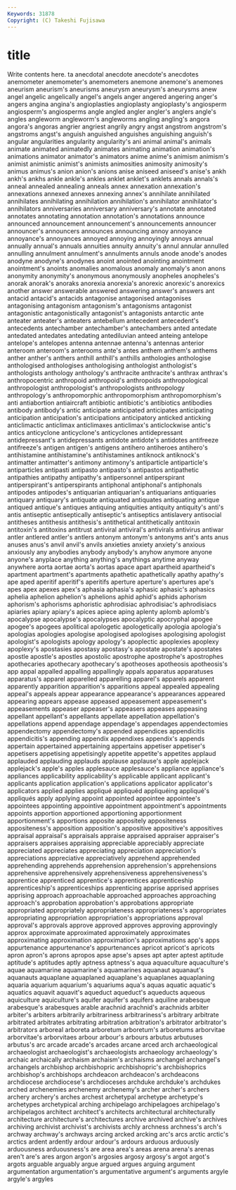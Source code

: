 ```yaml
---
Keywords: 31878 
Copyright: (C) Takeshi Fujisawa
---
```


# title

Write contents here.
ta anecdotal anecdote anecdote's anecdotes anemometer anemometer's anemometers anemone anemone's
anemones aneurism aneurism's aneurisms aneurysm aneurysm's aneurysms anew angel angelic
angelically angel's angels anger angered angering anger's angers angina angina's
angioplasties angioplasty angioplasty's angiosperm angiosperm's angiosperms angle angled angler angler's
anglers angle's angles angleworm angleworm's angleworms angling angling's angora angora's
angoras angrier angriest angrily angry angst angstrom angstrom's angstroms angst's
anguish anguished anguishes anguishing anguish's angular angularities angularity angularity's ani
animal animal's animals animate animated animatedly animates animating animation animation's
animations animator animator's animators anime anime's animism animism's animist animistic
animist's animists animosities animosity animosity's animus animus's anion anion's anions
anise aniseed aniseed's anise's ankh ankh's ankhs ankle ankle's ankles
anklet anklet's anklets annals annals's anneal annealed annealing anneals annex
annexation annexation's annexations annexed annexes annexing annex's annihilate annihilated annihilates
annihilating annihilation annihilation's annihilator annihilator's annihilators anniversaries anniversary anniversary's annotate
annotated annotates annotating annotation annotation's annotations announce announced announcement announcement's
announcements announcer announcer's announcers announces announcing annoy annoyance annoyance's annoyances
annoyed annoying annoyingly annoys annual annually annual's annuals annuities annuity
annuity's annul annular annulled annulling annulment annulment's annulments annuls anode
anode's anodes anodyne anodyne's anodynes anoint anointed anointing anointment anointment's
anoints anomalies anomalous anomaly anomaly's anon anons anonymity anonymity's anonymous
anonymously anopheles anopheles's anorak anorak's anoraks anorexia anorexia's anorexic anorexic's
anorexics another answer answerable answered answering answer's answers ant antacid
antacid's antacids antagonise antagonised antagonises antagonising antagonism antagonism's antagonisms antagonist
antagonistic antagonistically antagonist's antagonists antarctic ante anteater anteater's anteaters antebellum
antecedent antecedent's antecedents antechamber antechamber's antechambers anted antedate antedated antedates
antedating antediluvian anteed anteing antelope antelope's antelopes antenna antennae antenna's
antennas anterior anteroom anteroom's anterooms ante's antes anthem anthem's anthems
anther anther's anthers anthill anthill's anthills anthologies anthologise anthologised anthologises
anthologising anthologist anthologist's anthologists anthology anthology's anthracite anthracite's anthrax anthrax's
anthropocentric anthropoid anthropoid's anthropoids anthropological anthropologist anthropologist's anthropologists anthropology anthropology's
anthropomorphic anthropomorphism anthropomorphism's anti antiabortion antiaircraft antibiotic antibiotic's antibiotics antibodies
antibody antibody's antic anticipate anticipated anticipates anticipating anticipation anticipation's anticipations
anticipatory anticked anticking anticlimactic anticlimax anticlimaxes anticlimax's anticlockwise antic's antics
anticyclone anticyclone's anticyclones antidepressant antidepressant's antidepressants antidote antidote's antidotes antifreeze
antifreeze's antigen antigen's antigens antihero antiheroes antihero's antihistamine antihistamine's antihistamines
antiknock antiknock's antimatter antimatter's antimony antimony's antiparticle antiparticle's antiparticles antipasti
antipasto antipasto's antipastos antipathetic antipathies antipathy antipathy's antipersonnel antiperspirant antiperspirant's
antiperspirants antiphonal antiphonal's antiphonals antipodes antipodes's antiquarian antiquarian's antiquarians antiquaries
antiquary antiquary's antiquate antiquated antiquates antiquating antique antiqued antique's antiques
antiquing antiquities antiquity antiquity's anti's antis antiseptic antiseptically antiseptic's antiseptics
antislavery antisocial antitheses antithesis antithesis's antithetical antithetically antitoxin antitoxin's antitoxins
antitrust antiviral antiviral's antivirals antivirus antiwar antler antlered antler's antlers
antonym antonym's antonyms ant's ants anus anuses anus's anvil anvil's
anvils anxieties anxiety anxiety's anxious anxiously any anybodies anybody anybody's
anyhow anymore anyone anyone's anyplace anything anything's anythings anytime anyway
anywhere aorta aortae aorta's aortas apace apart apartheid apartheid's apartment
apartment's apartments apathetic apathetically apathy apathy's ape aped aperitif aperitif's
aperitifs aperture aperture's apertures ape's apes apex apexes apex's aphasia
aphasia's aphasic aphasic's aphasics aphelia aphelion aphelion's aphelions aphid aphid's
aphids aphorism aphorism's aphorisms aphoristic aphrodisiac aphrodisiac's aphrodisiacs apiaries apiary
apiary's apices apiece aping aplenty aplomb aplomb's apocalypse apocalypse's apocalypses
apocalyptic apocryphal apogee apogee's apogees apolitical apologetic apologetically apologia apologia's
apologias apologies apologise apologised apologises apologising apologist apologist's apologists apology
apology's apoplectic apoplexies apoplexy apoplexy's apostasies apostasy apostasy's apostate apostate's
apostates apostle apostle's apostles apostolic apostrophe apostrophe's apostrophes apothecaries apothecary
apothecary's apotheoses apotheosis apotheosis's app appal appalled appalling appallingly appals
apparatus apparatuses apparatus's apparel apparelled apparelling apparel's apparels apparent apparently
apparition apparition's apparitions appeal appealed appealing appeal's appeals appear appearance
appearance's appearances appeared appearing appears appease appeased appeasement appeasement's appeasements
appeaser appeaser's appeasers appeases appeasing appellant appellant's appellants appellate appellation
appellation's appellations append appendage appendage's appendages appendectomies appendectomy appendectomy's appended
appendices appendicitis appendicitis's appending appendix appendixes appendix's appends appertain appertained
appertaining appertains appetiser appetiser's appetisers appetising appetisingly appetite appetite's appetites
applaud applauded applauding applauds applause applause's apple applejack applejack's apple's
apples applesauce applesauce's appliance appliance's appliances applicability applicability's applicable applicant
applicant's applicants application application's applications applicator applicator's applicators applied applies
appliqué appliquéd appliquéing appliqué's appliqués apply applying appoint appointed appointee
appointee's appointees appointing appointive appointment appointment's appointments appoints apportion apportioned
apportioning apportionment apportionment's apportions apposite appositely appositeness appositeness's apposition apposition's
appositive appositive's appositives appraisal appraisal's appraisals appraise appraised appraiser appraiser's
appraisers appraises appraising appreciable appreciably appreciate appreciated appreciates appreciating appreciation
appreciation's appreciations appreciative appreciatively apprehend apprehended apprehending apprehends apprehension apprehension's
apprehensions apprehensive apprehensively apprehensiveness apprehensiveness's apprentice apprenticed apprentice's apprentices apprenticeship
apprenticeship's apprenticeships apprenticing apprise apprised apprises apprising approach approachable approached
approaches approaching approach's approbation approbation's approbations appropriate appropriated appropriately appropriateness
appropriateness's appropriates appropriating appropriation appropriation's appropriations approval approval's approvals approve
approved approves approving approvingly approx approximate approximated approximately approximates approximating
approximation approximation's approximations app's apps appurtenance appurtenance's appurtenances apricot apricot's
apricots apron apron's aprons apropos apse apse's apses apt apter
aptest aptitude aptitude's aptitudes aptly aptness aptness's aqua aquaculture aquaculture's
aquae aquamarine aquamarine's aquamarines aquanaut aquanaut's aquanauts aquaplane aquaplaned aquaplane's
aquaplanes aquaplaning aquaria aquarium aquarium's aquariums aqua's aquas aquatic aquatic's
aquatics aquavit aquavit's aqueduct aqueduct's aqueducts aqueous aquiculture aquiculture's aquifer
aquifer's aquifers aquiline arabesque arabesque's arabesques arable arachnid arachnid's arachnids
arbiter arbiter's arbiters arbitrarily arbitrariness arbitrariness's arbitrary arbitrate arbitrated arbitrates
arbitrating arbitration arbitration's arbitrator arbitrator's arbitrators arboreal arboreta arboretum arboretum's
arboretums arborvitae arborvitae's arborvitaes arbour arbour's arbours arbutus arbutuses arbutus's
arc arcade arcade's arcades arcane arced arch archaeological archaeologist archaeologist's
archaeologists archaeology archaeology's archaic archaically archaism archaism's archaisms archangel archangel's
archangels archbishop archbishopric archbishopric's archbishoprics archbishop's archbishops archdeacon archdeacon's archdeacons
archdiocese archdiocese's archdioceses archduke archduke's archdukes arched archenemies archenemy archenemy's
archer archer's archers archery archery's arches archest archetypal archetype archetype's
archetypes archetypical arching archipelago archipelagoes archipelago's archipelagos architect architect's architects
architectural architecturally architecture architecture's architectures archive archived archive's archives archiving
archivist archivist's archivists archly archness archness's arch's archway archway's archways
arcing arcked arcking arc's arcs arctic arctic's arctics ardent ardently
ardour ardour's ardours arduous arduously arduousness arduousness's are area area's
areas arena arena's arenas aren't are's ares argon argon's argosies
argosy argosy's argot argot's argots arguable arguably argue argued argues
arguing argument argumentation argumentation's argumentative argument's arguments argyle argyle's argyles

